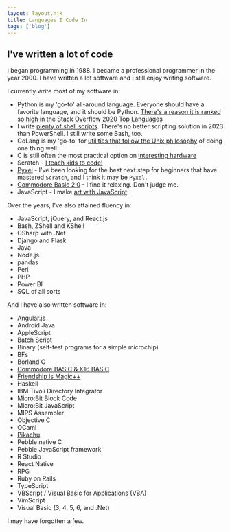```yaml
---
layout: layout.njk
title: Languages I Code In
tags: ['blog']
---
```


## I've written a lot of code

I began programming in 1988. I became a professional programmer in the year 2000. I have written a lot software and I still enjoy writing software.

I currently write most of my software in:

- Python is my 'go-to' all-around language. Everyone should have a favorite language, and it should be Python. [There's a reason it is ranked so high in the Stack Overflow 2020 Top Languages](https://insights.stackoverflow.com/survey/2020#most-popular-technologies)
- I write [plenty of shell scripts](https://github.com/edthedev/dotfiles/tree/main/psmodules). There's no better scripting solution in 2023 than PowerShell. I still write some Bash, too.
- GoLang is my 'go-to' for [utilities that follow the Unix philosophy](https://github.com/edthedev/agenda) of doing one thing well.
- C is still often the most practical option on [interesting hardware](/robots)
- Scratch - [I teach kids to code!](http://edward.delaporte.us/learn2code/)
- [Pyxel](/meta/pyxel) - I've been looking for the best next step for beginners that have mastered `Scratch`, and I think it may be `Pyxel.`
- [Commodore Basic 2.0](/basic) - I find it relaxing. Don't judge me.
- JavaScript - I make [art with JavaScript](/art/live).

Over the years, I've also attained fluency in:

- JavaScript, jQuery, and React.js
- Bash, ZShell and KShell
- CSharp with .Net
- Django and Flask
- Java
- Node.js
- pandas
- Perl
- PHP
- Power BI
- SQL of all sorts

And I have also written software in:

- Angular.js
- Android Java
- AppleScript
- Batch Script
- Binary (self-test programs for a simple microchip)
- BFs
- Borland C
- [Commodore BASIC & X16 BASIC](/basic)
- [Friendship is Magic++](/blog/friendship)
- Haskell
- IBM Tivoli Directory Integrator
- Micro:Bit Block Code
- Micro:Bit JavaScript
- MIPS Assembler
- Objective C
- OCaml
- [Pikachu](/pikachu)
- Pebble native C
- Pebble JavaScript framework
- R Studio
- React Native
- RPG
- Ruby on Rails
- TypeScript
- VBScript / Visual Basic for Applications (VBA)
- VimScript
- Visual Basic (3, 4, 5, 6, and .Net)

I may have forgotten a few.

